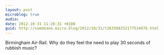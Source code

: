 ```yaml
---
layout: post
microblog: true
audio: 
date: 2012-10-31 11:28:31 +0100
guid: http://samdeane.micro.blog/2012/10/31/t263588252177534976.html
---
```

Birmingham Air-Rail. Why do they feel the need to play 30 seconds of rubbish music?

